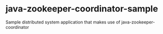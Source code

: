 # java-zookeeper-coordinator-sample
Sample distributed system application that makes use of java-zookeeper-coordinator
